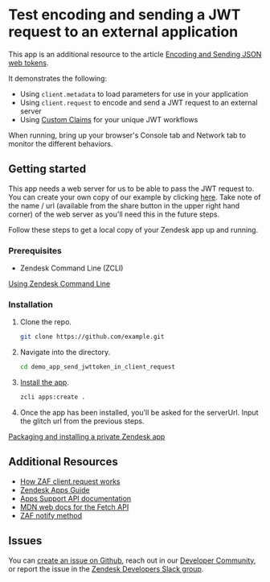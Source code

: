 # Test encoding and sending a JWT request to an external application

This app is an additional resource to the article [Encoding and Sending JSON web tokens](https://developer.zendesk.com/documentation/apps/app-developer-guide/using-the-apps-framework/#encoding-and-sending-json-web-tokens).

It demonstrates the following:

- Using `client.metadata` to load parameters for use in your application
- Using `client.request` to encode and send a JWT request to an external server
- Using [Custom Claims](https://auth0.com/docs/secure/tokens/json-web-tokens/json-web-token-claims) for your unique JWT workflows

When running, bring up your browser's Console tab and Network tab to monitor the different behaviors.

## Getting started

This app needs a web server for us to be able to pass the JWT request to. You can create your own copy of our example by clicking [here](https://glitch.com/edit/#!/remix/defiant-caring-chestnut). Take note of the name / url (available from the share button in the upper right hand corner) of the web server as you'll need this in the future steps.

Follow these steps to get a local copy of your Zendesk app up and running.

### Prerequisites

- Zendesk Command Line (ZCLI)

[Using Zendesk Command Line](https://developer.zendesk.com/documentation/apps/app-developer-guide/zcli/#installing-and-updating-zcli)

### Installation

1. Clone the repo.

   ```bash
   git clone https://github.com/example.git
   ```

2. Navigate into the directory.

   ```bash
   cd demo_app_send_jwttoken_in_client_request
   ```

3. [Install the app](https://developer.zendesk.com/documentation/apps/app-developer-guide/zcli/#packaging-and-installing-a-private-zendesk-app).

   ```bash
   zcli apps:create .
   ```

4. Once the app has been installed, you'll be asked for the serverUrl. Input the glitch url from the previous steps.

[Packaging and installing a private Zendesk app]()

<!-- Links to relevant resources such as help center articles or dev docs -->

## Additional Resources

- [How ZAF client.request works](https://developer.zendesk.com/documentation/apps/getting-started/how-apps-framework-client-request-works/)
- [Zendesk Apps Guide](https://developer.zendesk.com/documentation/apps/)
- [Apps Support API documentation](https://developer.zendesk.com/api-reference/apps/apps-support-api/introduction/)
- [MDN web docs for the Fetch API](https://developer.mozilla.org/en-US/docs/Web/API/Fetch_API)
- [ZAF notify method](https://developer.zendesk.com/api-reference/apps/apps-support-api/all_locations/#notify)

<!-- Issue reporting with link to repo issues page -->

## Issues

You can [create an issue on Github](https://github.com/zendesk/example/issues/new),
reach out in our [Developer Community](https://support.zendesk.com/hc/en-us/community/topics),
or report the issue in the [Zendesk Developers Slack group](https://docs.google.com/forms/d/e/1FAIpQLScm_rDLWwzWnq6PpYWFOR_PwMaSBcaFft-1pYornQtBGAaiJA/viewform).
